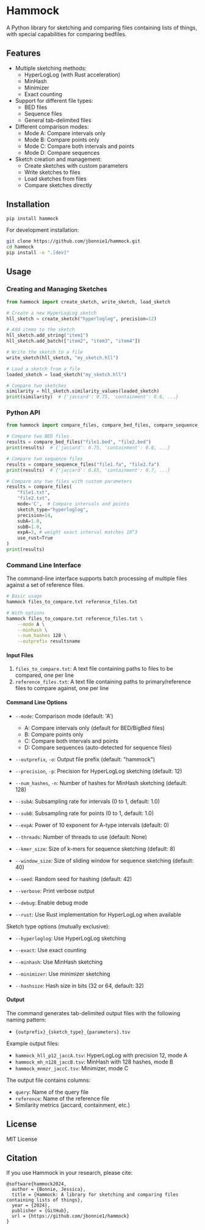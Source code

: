 # Hammock

A Python library for sketching and comparing files containing lists of things, with special capabilities for comparing bedfiles.

## Features

- Multiple sketching methods:
  - HyperLogLog (with Rust acceleration)
  - MinHash
  - Minimizer
  - Exact counting
- Support for different file types:
  - BED files
  - Sequence files
  - General tab-delimited files
- Different comparison modes:
  - Mode A: Compare intervals only
  - Mode B: Compare points only
  - Mode C: Compare both intervals and points
  - Mode D: Compare sequences
- Sketch creation and management:
  - Create sketches with custom parameters
  - Write sketches to files
  - Load sketches from files
  - Compare sketches directly

## Installation

```bash
pip install hammock
```

For development installation:
```bash
git clone https://github.com/jbonnie1/hammock.git
cd hammock
pip install -e ".[dev]"
```

## Usage

### Creating and Managing Sketches

```python
from hammock import create_sketch, write_sketch, load_sketch

# Create a new HyperLogLog sketch
hll_sketch = create_sketch("hyperloglog", precision=12)

# Add items to the sketch
hll_sketch.add_string("item1")
hll_sketch.add_batch(["item2", "item3", "item4"])

# Write the sketch to a file
write_sketch(hll_sketch, "my_sketch.hll")

# Load a sketch from a file
loaded_sketch = load_sketch("my_sketch.hll")

# Compare two sketches
similarity = hll_sketch.similarity_values(loaded_sketch)
print(similarity)  # {'jaccard': 0.75, 'containment': 0.8, ...}
```

### Python API

```python
from hammock import compare_files, compare_bed_files, compare_sequence_files

# Compare two BED files
results = compare_bed_files("file1.bed", "file2.bed")
print(results)  # {'jaccard': 0.75, 'containment': 0.8, ...}

# Compare two sequence files
results = compare_sequence_files("file1.fa", "file2.fa")
print(results)  # {'jaccard': 0.65, 'containment': 0.7, ...}

# Compare any two files with custom parameters
results = compare_files(
    "file1.txt",
    "file2.txt",
    mode='C',  # Compare intervals and points
    sketch_type="hyperloglog",
    precision=14,
    subA=1.0,
    subB=1.0,
    expA=3, # weight exact interval matches 10^3
    use_rust=True
)
print(results)
```

### Command Line Interface

The command-line interface supports batch processing of multiple files against a set of reference files.

```bash
# Basic usage
hammock files_to_compare.txt reference_files.txt

# With options
hammock files_to_compare.txt reference_files.txt \
    --mode A \
    --minhash \
    --num_hashes 128 \
    --outprefix resultsname
```

#### Input Files

1. `files_to_compare.txt`: A text file containing paths to files to be compared, one per line
2. `reference_files.txt`: A text file containing paths to primary/reference files to compare against, one per line

#### Command Line Options

- `--mode`: Comparison mode (default: 'A')
  - A: Compare intervals only (default for BED/BigBed files)
  - B: Compare points only
  - C: Compare both intervals and points
  - D: Compare sequences (auto-detected for sequence files)

- `--outprefix`, `-o`: Output file prefix (default: "hammock")
- `--precision`, `-p`: Precision for HyperLogLog sketching (default: 12)
- `--num_hashes`, `-n`: Number of hashes for MinHash sketching (default: 128)
- `--subA`: Subsampling rate for intervals (0 to 1, default: 1.0)
- `--subB`: Subsampling rate for points (0 to 1, default: 1.0)
- `--expA`: Power of 10 exponent for A-type intervals (default: 0)
- `--threads`: Number of threads to use (default: None)
- `--kmer_size`: Size of k-mers for sequence sketching (default: 8)
- `--window_size`: Size of sliding window for sequence sketching (default: 40)
- `--seed`: Random seed for hashing (default: 42)
- `--verbose`: Print verbose output
- `--debug`: Enable debug mode
- `--rust`: Use Rust implementation for HyperLogLog when available

Sketch type options (mutually exclusive):
- `--hyperloglog`: Use HyperLogLog sketching
- `--exact`: Use exact counting
- `--minhash`: Use MinHash sketching
- `--minimizer`: Use minimizer sketching

- `--hashsize`: Hash size in bits (32 or 64, default: 32)

#### Output

The command generates tab-delimited output files with the following naming pattern:
- `{outprefix}_{sketch_type}_{parameters}.tsv`

Example output files:
- `hammock_hll_p12_jaccA.tsv`: HyperLogLog with precision 12, mode A
- `hammock_mh_n128_jaccB.tsv`: MinHash with 128 hashes, mode B
- `hammock_mnmzr_jaccC.tsv`: Minimizer, mode C

The output file contains columns:
- `query`: Name of the query file
- `reference`: Name of the reference file
- Similarity metrics (jaccard, containment, etc.)

## License

MIT License

## Citation

If you use Hammock in your research, please cite:

```
@software{hammock2024,
  author = {Bonnie, Jessica},
  title = {Hammock: A library for sketching and comparing files containing lists of things},
  year = {2024},
  publisher = {GitHub},
  url = {https://github.com/jbonnie1/hammock}
}
``` 
